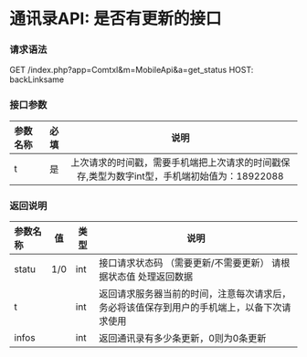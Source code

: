 # 通讯录API: 是否有更新的接口
### 请求语法
GET /index.php?app=Comtxl&m=MobileApi&a=get_status
HOST:  backLinksame

### 接口参数

| 参数名称      |    必填 | 说明  |
| :-------- | --------:| :--: |
| t  | 是 |  上次请求的时间戳，需要手机端把上次请求的时间戳保存,类型为数字int型，手机端初始值为：18922088    |


### 返回说明
| 参数名称  |      值|  类型     |说明     |
| :--------  |  ------- | ------| -------- |
|statu     |1/0| int| 接口请求状态码  （需要更新/不需要更新） 请根据状态值  处理返回数据|
|t       |             | int | 返回请求服务器当前的时间，注意每次请求后，务必将该值保存到用户的手机端上，以备下次请求使用 |
|infos     |             | int | 返回通讯录有多少条更新，0则为0条更新 |